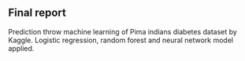 ## Final report
Prediction throw machine learning of
Pima indians diabetes dataset by Kaggle.
Logistic regression, random forest and 
neural network model applied. 
